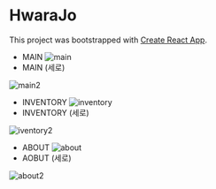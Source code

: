 # HwaraJo

This project was bootstrapped with [Create React App](https://github.com/facebook/create-react-app).

* MAIN
![main](https://github.com/HyeongminJo/hwarajo/assets/113600578/a3a2068a-e47d-4ad9-ad56-212c13166c3a)
* MAIN (세로)
 
![main2](https://github.com/HyeongminJo/hwarajo/assets/113600578/16c953d3-2cc1-4b11-98fc-aaa76aafa400)
* INVENTORY
![inventory](https://github.com/HyeongminJo/hwarajo/assets/113600578/971e4115-ac19-403f-9161-441285879255)
* INVENTORY (세로)
 
![iventory2](https://github.com/HyeongminJo/hwarajo/assets/113600578/f42ee513-58c9-4357-a193-ef29dc258f80)
* ABOUT
![about](https://github.com/HyeongminJo/hwarajo/assets/113600578/9d86de49-a2e2-4adc-a608-43cda440e561)
* AOBUT (세로)
  
![about2](https://github.com/HyeongminJo/hwarajo/assets/113600578/44cbb381-8631-4d30-87bb-e102349aca7f)
